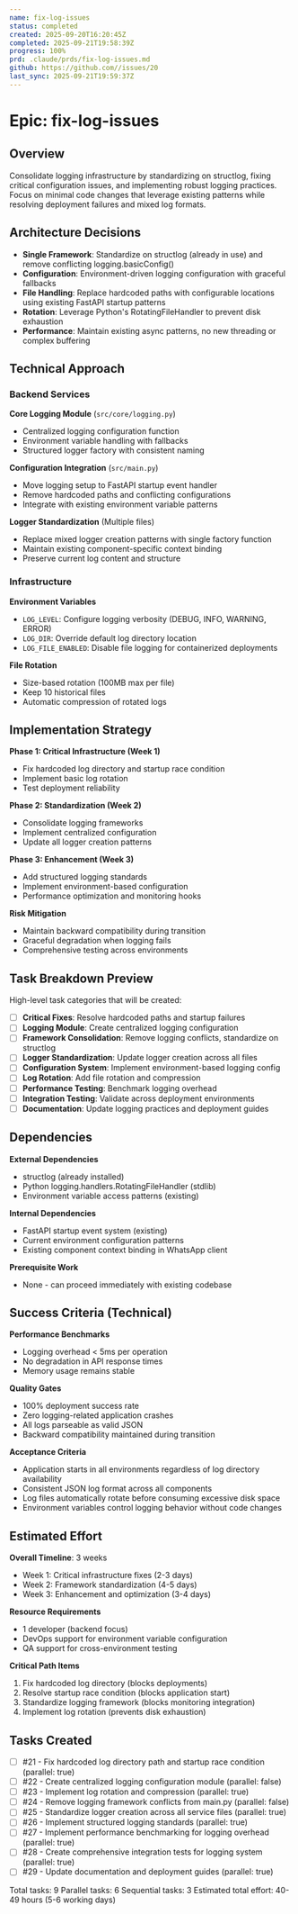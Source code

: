 ```yaml
---
name: fix-log-issues
status: completed
created: 2025-09-20T16:20:45Z
completed: 2025-09-21T19:58:39Z
progress: 100%
prd: .claude/prds/fix-log-issues.md
github: https://github.com//issues/20
last_sync: 2025-09-21T19:59:37Z
---
```


# Epic: fix-log-issues

## Overview

Consolidate logging infrastructure by standardizing on structlog, fixing critical configuration issues, and implementing robust logging practices. Focus on minimal code changes that leverage existing patterns while resolving deployment failures and mixed log formats.

## Architecture Decisions

- **Single Framework**: Standardize on structlog (already in use) and remove conflicting logging.basicConfig()
- **Configuration**: Environment-driven logging configuration with graceful fallbacks
- **File Handling**: Replace hardcoded paths with configurable locations using existing FastAPI startup patterns
- **Rotation**: Leverage Python's RotatingFileHandler to prevent disk exhaustion
- **Performance**: Maintain existing async patterns, no new threading or complex buffering

## Technical Approach

### Backend Services

**Core Logging Module** (`src/core/logging.py`)
- Centralized logging configuration function
- Environment variable handling with fallbacks
- Structured logger factory with consistent naming

**Configuration Integration** (`src/main.py`)
- Move logging setup to FastAPI startup event handler
- Remove hardcoded paths and conflicting configurations
- Integrate with existing environment variable patterns

**Logger Standardization** (Multiple files)
- Replace mixed logger creation patterns with single factory function
- Maintain existing component-specific context binding
- Preserve current log content and structure

### Infrastructure

**Environment Variables**
- `LOG_LEVEL`: Configure logging verbosity (DEBUG, INFO, WARNING, ERROR)
- `LOG_DIR`: Override default log directory location
- `LOG_FILE_ENABLED`: Disable file logging for containerized deployments

**File Rotation**
- Size-based rotation (100MB max per file)
- Keep 10 historical files
- Automatic compression of rotated logs

## Implementation Strategy

**Phase 1: Critical Infrastructure (Week 1)**
- Fix hardcoded log directory and startup race condition
- Implement basic log rotation
- Test deployment reliability

**Phase 2: Standardization (Week 2)**
- Consolidate logging frameworks
- Implement centralized configuration
- Update all logger creation patterns

**Phase 3: Enhancement (Week 3)**
- Add structured logging standards
- Implement environment-based configuration
- Performance optimization and monitoring hooks

**Risk Mitigation**
- Maintain backward compatibility during transition
- Graceful degradation when logging fails
- Comprehensive testing across environments

## Task Breakdown Preview

High-level task categories that will be created:
- [ ] **Critical Fixes**: Resolve hardcoded paths and startup failures
- [ ] **Logging Module**: Create centralized logging configuration
- [ ] **Framework Consolidation**: Remove logging conflicts, standardize on structlog
- [ ] **Logger Standardization**: Update logger creation across all files
- [ ] **Configuration System**: Implement environment-based logging config
- [ ] **Log Rotation**: Add file rotation and compression
- [ ] **Performance Testing**: Benchmark logging overhead
- [ ] **Integration Testing**: Validate across deployment environments
- [ ] **Documentation**: Update logging practices and deployment guides

## Dependencies

**External Dependencies**
- structlog (already installed)
- Python logging.handlers.RotatingFileHandler (stdlib)
- Environment variable access patterns (existing)

**Internal Dependencies**
- FastAPI startup event system (existing)
- Current environment configuration patterns
- Existing component context binding in WhatsApp client

**Prerequisite Work**
- None - can proceed immediately with existing codebase

## Success Criteria (Technical)

**Performance Benchmarks**
- Logging overhead < 5ms per operation
- No degradation in API response times
- Memory usage remains stable

**Quality Gates**
- 100% deployment success rate
- Zero logging-related application crashes
- All logs parseable as valid JSON
- Backward compatibility maintained during transition

**Acceptance Criteria**
- Application starts in all environments regardless of log directory availability
- Consistent JSON log format across all components
- Log files automatically rotate before consuming excessive disk space
- Environment variables control logging behavior without code changes

## Estimated Effort

**Overall Timeline**: 3 weeks
- Week 1: Critical infrastructure fixes (2-3 days)
- Week 2: Framework standardization (4-5 days)
- Week 3: Enhancement and optimization (3-4 days)

**Resource Requirements**
- 1 developer (backend focus)
- DevOps support for environment variable configuration
- QA support for cross-environment testing

**Critical Path Items**
1. Fix hardcoded log directory (blocks deployments)
2. Resolve startup race condition (blocks application start)
3. Standardize logging framework (blocks monitoring integration)
4. Implement log rotation (prevents disk exhaustion)

## Tasks Created
- [ ] #21 - Fix hardcoded log directory path and startup race condition (parallel: true)
- [ ] #22 - Create centralized logging configuration module (parallel: false)
- [ ] #23 - Implement log rotation and compression (parallel: true)
- [ ] #24 - Remove logging framework conflicts from main.py (parallel: false)
- [ ] #25 - Standardize logger creation across all service files (parallel: true)
- [ ] #26 - Implement structured logging standards (parallel: true)
- [ ] #27 - Implement performance benchmarking for logging overhead (parallel: true)
- [ ] #28 - Create comprehensive integration tests for logging system (parallel: true)
- [ ] #29 - Update documentation and deployment guides (parallel: true)

Total tasks: 9
Parallel tasks: 6
Sequential tasks: 3
Estimated total effort: 40-49 hours (5-6 working days)

